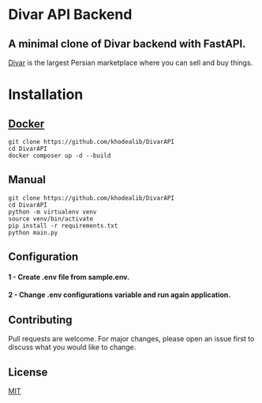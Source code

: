 # Divar API Backend

## A minimal clone of Divar backend with FastAPI.
[Divar](https://divar.ir) is the largest Persian marketplace where you can sell and buy things.

# Installation

## [Docker](https://www.docker.com)

```shell
git clone https://github.com/khodealib/DivarAPI
cd DivarAPI
docker composer up -d --build
```
## Manual
```shell
git clone https://github.com/khodealib/DivarAPI
cd DivarAPI
python -m virtualenv venv
source venv/bin/activate
pip install -r requirements.txt
python main.py
```
## Configuration

#### 1 - Create .env file from sample.env.

#### 2 - Change .env configurations variable and run again application.

## Contributing

Pull requests are welcome. For major changes, please open an issue first to discuss what you would like to change.

## License

[MIT](https://choosealicense.com/licenses/mit/)

